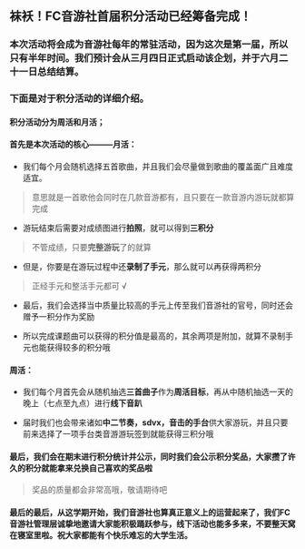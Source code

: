 ## 袜袄！FC音游社首届积分活动已经筹备完成！
### 本次活动将会成为音游社每年的常驻活动，因为这次是第一届，所以只有半年时间。我们预计会从三月四日正式启动该企划，并于六月二十一日总结结算。
### 下面是对于积分活动的详细介绍。

#### 积分活动分为周活和月活；

#### 首先是本次活动的核心———**月活**：
- 我们每个月会随机选择五首歌曲，并且我们会尽量做到歌曲的覆盖面广且难度适宜。
>意思就是一首歌他会同时在几款音游都有，且只要在一款音游内游玩就都算完成

- 游玩结束后需要对成绩图进行**拍照**，就可以得到**三积分**
>不管成绩，只要**完整游玩**了的就算

- 但是，你要是在游玩过程中还**录制了手元**，那么就可以再获得两积分

>正经手元和整活手元都可 √

- 最后，我们会选择当中质量比较高的手元上传至我们音游社的官号，同时还会赠予一积分作为奖励

- 所以完成课题曲可以获得的积分值是最高的，其余两项是附加，就算不录制手元也能获得较多的积分哦

#### 周活：
- 我们每个月首先会从随机抽选**三首曲子**作为**周活目标**，再从中随机抽选一天的晚上（七点至九点）进行**线下音趴**

- 届时我们也会带来诸如**中二节奏，sdvx，音击的手台**供大家游玩，并且只要前来选择了一项手台类音游游玩签到就能获得三积分哦

#### 最后，我们会在期末进行积分统计并公示，同时我们会公示积分奖品，大家攒了许久的积分就能拿来兑换自己喜欢的奖品啦
>奖品的质量都会非常高哦，敬请期待吧

#### 最后的最后，从这学期开始，我们音游社也算真正意义上的运营起来了，我们FC音游社管理层诚挚地邀请大家能积极踊跃参与，线下活动也能多多来，不要整天窝在寝室里啦。祝大家都能有个快乐难忘的大学生活。